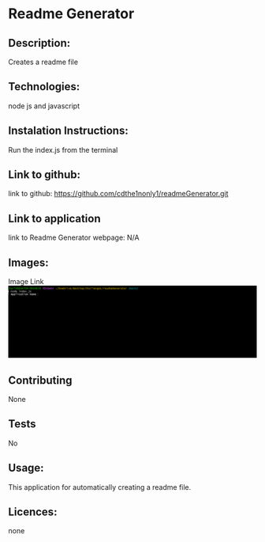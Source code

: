 <!DOCTYPE md>
# Readme Generator

## Description:
Creates a readme file


## Technologies:
node js and javascript

## Instalation Instructions:
Run the index.js from the terminal

## Link to github:
link to github: https://github.com/cdthe1nonly1/readmeGenerator.git

## Link to application
link to Readme Generator webpage: N/A


## Images:
Image Link ![Image Link](./assets/screenshot.png)

## Contributing
None

## Tests
No

## Usage:

This application for automatically creating a readme file.

## Licences:

none